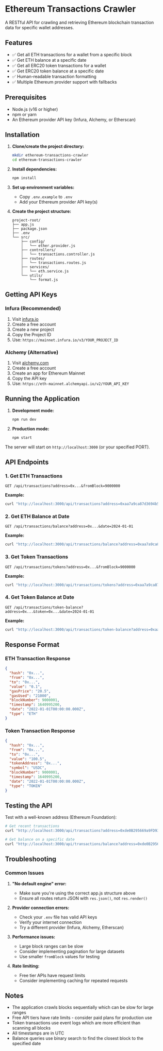 # Ethereum Transactions Crawler

A RESTful API for crawling and retrieving Ethereum blockchain transaction data for specific wallet addresses.

## Features

- ✅ Get all ETH transactions for a wallet from a specific block
- ✅ Get ETH balance at a specific date
- ✅ Get all ERC20 token transactions for a wallet  
- ✅ Get ERC20 token balance at a specific date
- ✅ Human-readable transaction formatting
- ✅ Multiple Ethereum provider support with fallbacks

## Prerequisites

- Node.js (v16 or higher)
- npm or yarn
- An Ethereum provider API key (Infura, Alchemy, or Etherscan)

## Installation

1. **Clone/create the project directory:**
   ```bash
   mkdir ethereum-transactions-crawler
   cd ethereum-transactions-crawler
   ```

2. **Install dependencies:**
   ```bash
   npm install
   ```

3. **Set up environment variables:**
   - Copy `.env.example` to `.env`
   - Add your Ethereum provider API key(s)

4. **Create the project structure:**
   ```
   project-root/
   ├── app.js
   ├── package.json
   ├── .env
   └── src/
       ├── config/
       │   └── ether.provider.js
       ├── controllers/
       │   └── transactions.controller.js
       ├── routes/
       │   └── transactions.routes.js
       ├── services/
       │   └── eth.service.js
       └── utils/
           └── format.js
   ```

## Getting API Keys

### Infura (Recommended)
1. Visit [infura.io](https://infura.io)
2. Create a free account
3. Create a new project
4. Copy the Project ID
5. Use: `https://mainnet.infura.io/v3/YOUR_PROJECT_ID`

### Alchemy (Alternative)
1. Visit [alchemy.com](https://alchemy.com)
2. Create a free account
3. Create an app for Ethereum Mainnet
4. Copy the API key
5. Use: `https://eth-mainnet.alchemyapi.io/v2/YOUR_API_KEY`

## Running the Application

1. **Development mode:**
   ```bash
   npm run dev
   ```

2. **Production mode:**
   ```bash
   npm start
   ```

The server will start on `http://localhost:3000` (or your specified PORT).

## API Endpoints

### 1. Get ETH Transactions
```
GET /api/transactions?address=0x...&fromBlock=9000000
```

**Example:**
```bash
curl "http://localhost:3000/api/transactions?address=0xaa7a9ca87d3694b5755f213b5d04094b8d0f0a6f&fromBlock=9000000"
```

### 2. Get ETH Balance at Date
```
GET /api/transactions/balance?address=0x...&date=2024-01-01
```

**Example:**
```bash
curl "http://localhost:3000/api/transactions/balance?address=0xaa7a9ca87d3694b5755f213b5d04094b8d0f0a6f&date=2024-01-01"
```

### 3. Get Token Transactions
```
GET /api/transactions/tokens?address=0x...&fromBlock=9000000
```

**Example:**
```bash
curl "http://localhost:3000/api/transactions/tokens?address=0xaa7a9ca87d3694b5755f213b5d04094b8d0f0a6f&fromBlock=9000000"
```

### 4. Get Token Balance at Date
```
GET /api/transactions/token-balance?address=0x...&token=0x...&date=2024-01-01
```

**Example:**
```bash
curl "http://localhost:3000/api/transactions/token-balance?address=0xaa7a9ca87d3694b5755f213b5d04094b8d0f0a6f&token=0xA0b86a33E6441E8ba00cCAF8b42C13a33b0C5be2&date=2024-01-01"
```

## Response Format

### ETH Transaction Response
```json
{
  "hash": "0x...",
  "from": "0x...",
  "to": "0x...",
  "value": "0.1",
  "gasPrice": "20.5",
  "gasUsed": "21000",
  "blockNumber": 9000001,
  "timestamp": 1640995200,
  "date": "2022-01-01T00:00:00.000Z",
  "type": "ETH"
}
```

### Token Transaction Response
```json
{
  "hash": "0x...",
  "from": "0x...",
  "to": "0x...",
  "value": "100.5",
  "tokenAddress": "0x...",
  "symbol": "USDC",
  "blockNumber": 9000001,
  "timestamp": 1640995200,
  "date": "2022-01-01T00:00:00.000Z",
  "type": "TOKEN"
}
```

## Testing the API

Test with a well-known address (Ethereum Foundation):
```bash
# Get recent transactions
curl "http://localhost:3000/api/transactions?address=0xde0B295669a9FD93d5F28D9Ec85E40f4cb697BAe&fromBlock=18000000"

# Get balance on a specific date
curl "http://localhost:3000/api/transactions/balance?address=0xde0B295669a9FD93d5F28D9Ec85E40f4cb697BAe&date=2024-01-01"
```

## Troubleshooting

### Common Issues

1. **"No default engine" error:**
   - Make sure you're using the correct app.js structure above
   - Ensure all routes return JSON with `res.json()`, not `res.render()`

2. **Provider connection errors:**
   - Check your `.env` file has valid API keys
   - Verify your internet connection
   - Try a different provider (Infura, Alchemy, Etherscan)

3. **Performance issues:**
   - Large block ranges can be slow
   - Consider implementing pagination for large datasets
   - Use smaller `fromBlock` values for testing

4. **Rate limiting:**
   - Free tier APIs have request limits
   - Consider implementing caching for repeated requests

## Notes

- The application crawls blocks sequentially which can be slow for large ranges
- Free API tiers have rate limits - consider paid plans for production use
- Token transactions use event logs which are more efficient than scanning all blocks
- All timestamps are in UTC
- Balance queries use binary search to find the closest block to the specified date